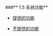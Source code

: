 ###** 1.5 系统功能**

* [提供的功能](/ben-di-bu-shu/xi-tong-gong-neng/ti-gong-de-gong-neng.md)

* [不提供的功能](/ben-di-bu-shu/xi-tong-gong-neng/bu-ti-gong-de-gong-neng.md)